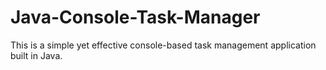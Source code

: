 # Java-Console-Task-Manager
This is a simple yet effective console-based task management application built in Java.
